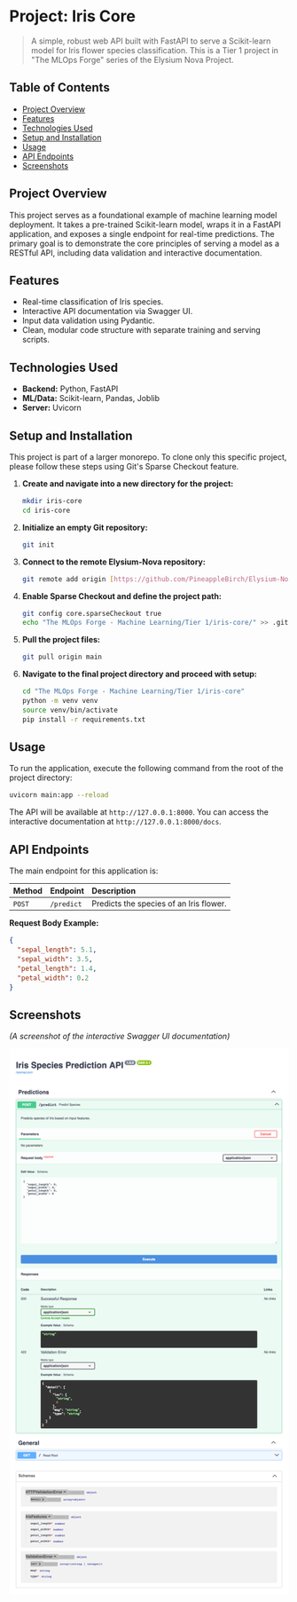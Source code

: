 # Project: Iris Core

> A simple, robust web API built with FastAPI to serve a Scikit-learn model for Iris flower species classification. 
> This is a Tier 1 project in "The MLOps Forge" series of the Elysium Nova Project.

## Table of Contents
- [Project Overview](#project-overview)
- [Features](#features)
- [Technologies Used](#technologies-used)
- [Setup and Installation](#setup-and-installation)
- [Usage](#usage)
- [API Endpoints](#api-endpoints)
- [Screenshots](#screenshots)

## Project Overview

This project serves as a foundational example of machine learning model deployment. 
It takes a pre-trained Scikit-learn model, wraps it in a FastAPI application, and exposes a single endpoint for real-time predictions. 
The primary goal is to demonstrate the core principles of serving a model as a RESTful API, including data validation and interactive documentation.

## Features
- Real-time classification of Iris species.
- Interactive API documentation via Swagger UI.
- Input data validation using Pydantic.
- Clean, modular code structure with separate training and serving scripts.

## Technologies Used
- **Backend:** Python, FastAPI
- **ML/Data:** Scikit-learn, Pandas, Joblib
- **Server:** Uvicorn

## Setup and Installation

This project is part of a larger monorepo. To clone only this specific project, please follow these steps using Git's Sparse Checkout feature.

1. **Create and navigate into a new directory for the project:**
   ```bash
   mkdir iris-core
   cd iris-core
   ```
2. **Initialize an empty Git repository:**
   ```bash
   git init
   ```
3. **Connect to the remote Elysium-Nova repository:**
   ```bash
   git remote add origin [https://github.com/PineappleBirch/Elysium-Nova.git](https://github.com/PineappleBirch/Elysium-Nova.git)
   ```
4. **Enable Sparse Checkout and define the project path:**
   ```bash
   git config core.sparseCheckout true
   echo "The MLOps Forge - Machine Learning/Tier 1/iris-core/" >> .git/info/sparse-checkout
   ```
5. **Pull the project files:**
   ```bash
   git pull origin main
   ```
6. **Navigate to the final project directory and proceed with setup:**
   ```bash
   cd "The MLOps Forge - Machine Learning/Tier 1/iris-core"
   python -m venv venv
   source venv/bin/activate
   pip install -r requirements.txt
   ```

## Usage
To run the application, execute the following command from the root of the project directory:
```bash
uvicorn main:app --reload
```
The API will be available at `http://127.0.0.1:8000`. You can access the interactive documentation at `http://127.0.0.1:8000/docs`.

## API Endpoints
The main endpoint for this application is:

| Method | Endpoint    | Description                                       |
| :----- | :---------- | :------------------------------------------------ |
| `POST` | `/predict`  | Predicts the species of an Iris flower.           |

**Request Body Example:**
```json
{
  "sepal_length": 5.1,
  "sepal_width": 3.5,
  "petal_length": 1.4,
  "petal_width": 0.2
}
```

## Screenshots
*(A screenshot of the interactive Swagger UI documentation)*

![Swagger UI Screenshot](assets/swagger_ui.png)